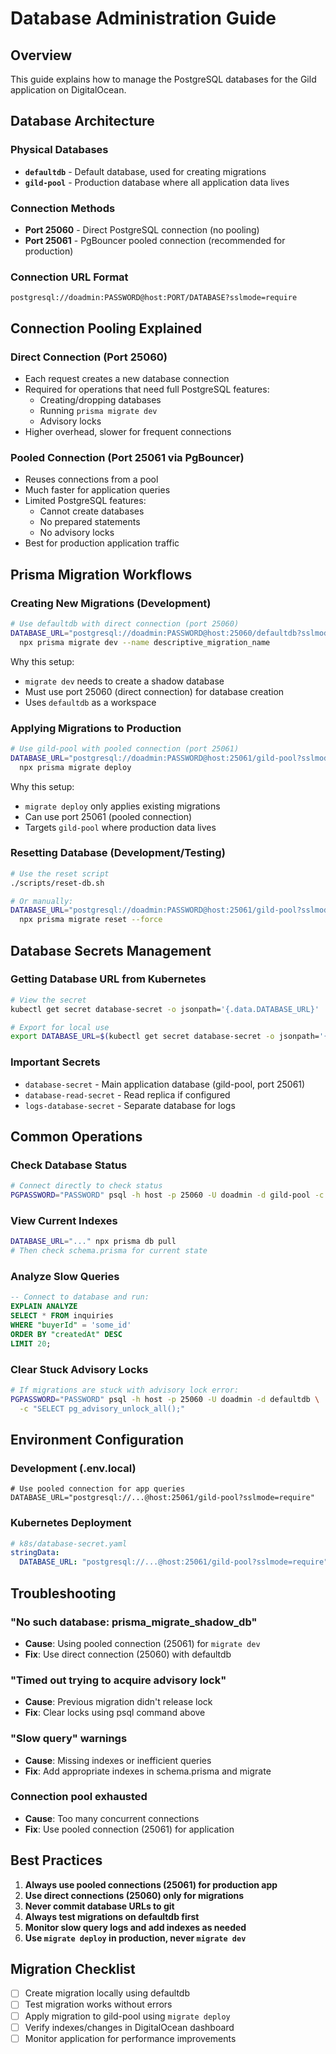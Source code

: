 # Database Administration Guide

## Overview

This guide explains how to manage the PostgreSQL databases for the Gild application on DigitalOcean.

## Database Architecture

### Physical Databases
- **`defaultdb`** - Default database, used for creating migrations
- **`gild-pool`** - Production database where all application data lives

### Connection Methods
- **Port 25060** - Direct PostgreSQL connection (no pooling)
- **Port 25061** - PgBouncer pooled connection (recommended for production)

### Connection URL Format
```
postgresql://doadmin:PASSWORD@host:PORT/DATABASE?sslmode=require
```

## Connection Pooling Explained

### Direct Connection (Port 25060)
- Each request creates a new database connection
- Required for operations that need full PostgreSQL features:
  - Creating/dropping databases
  - Running `prisma migrate dev`
  - Advisory locks
- Higher overhead, slower for frequent connections

### Pooled Connection (Port 25061 via PgBouncer)
- Reuses connections from a pool
- Much faster for application queries
- Limited PostgreSQL features:
  - Cannot create databases
  - No prepared statements
  - No advisory locks
- Best for production application traffic

## Prisma Migration Workflows

### Creating New Migrations (Development)
```bash
# Use defaultdb with direct connection (port 25060)
DATABASE_URL="postgresql://doadmin:PASSWORD@host:25060/defaultdb?sslmode=require" \
  npx prisma migrate dev --name descriptive_migration_name
```

Why this setup:
- `migrate dev` needs to create a shadow database
- Must use port 25060 (direct connection) for database creation
- Uses `defaultdb` as a workspace

### Applying Migrations to Production
```bash
# Use gild-pool with pooled connection (port 25061)
DATABASE_URL="postgresql://doadmin:PASSWORD@host:25061/gild-pool?sslmode=require" \
  npx prisma migrate deploy
```

Why this setup:
- `migrate deploy` only applies existing migrations
- Can use port 25061 (pooled connection)
- Targets `gild-pool` where production data lives

### Resetting Database (Development/Testing)
```bash
# Use the reset script
./scripts/reset-db.sh

# Or manually:
DATABASE_URL="postgresql://doadmin:PASSWORD@host:25061/gild-pool?sslmode=require" \
  npx prisma migrate reset --force
```

## Database Secrets Management

### Getting Database URL from Kubernetes
```bash
# View the secret
kubectl get secret database-secret -o jsonpath='{.data.DATABASE_URL}' | base64 -d

# Export for local use
export DATABASE_URL=$(kubectl get secret database-secret -o jsonpath='{.data.DATABASE_URL}' | base64 -d)
```

### Important Secrets
- `database-secret` - Main application database (gild-pool, port 25061)
- `database-read-secret` - Read replica if configured
- `logs-database-secret` - Separate database for logs

## Common Operations

### Check Database Status
```bash
# Connect directly to check status
PGPASSWORD="PASSWORD" psql -h host -p 25060 -U doadmin -d gild-pool -c "\dt"
```

### View Current Indexes
```bash
DATABASE_URL="..." npx prisma db pull
# Then check schema.prisma for current state
```

### Analyze Slow Queries
```sql
-- Connect to database and run:
EXPLAIN ANALYZE 
SELECT * FROM inquiries 
WHERE "buyerId" = 'some_id' 
ORDER BY "createdAt" DESC 
LIMIT 20;
```

### Clear Stuck Advisory Locks
```bash
# If migrations are stuck with advisory lock error:
PGPASSWORD="PASSWORD" psql -h host -p 25060 -U doadmin -d defaultdb \
  -c "SELECT pg_advisory_unlock_all();"
```

## Environment Configuration

### Development (.env.local)
```env
# Use pooled connection for app queries
DATABASE_URL="postgresql://...@host:25061/gild-pool?sslmode=require"
```

### Kubernetes Deployment
```yaml
# k8s/database-secret.yaml
stringData:
  DATABASE_URL: "postgresql://...@host:25061/gild-pool?sslmode=require"
```

## Troubleshooting

### "No such database: prisma_migrate_shadow_db"
- **Cause**: Using pooled connection (25061) for `migrate dev`
- **Fix**: Use direct connection (25060) with defaultdb

### "Timed out trying to acquire advisory lock"
- **Cause**: Previous migration didn't release lock
- **Fix**: Clear locks using psql command above

### "Slow query" warnings
- **Cause**: Missing indexes or inefficient queries
- **Fix**: Add appropriate indexes in schema.prisma and migrate

### Connection pool exhausted
- **Cause**: Too many concurrent connections
- **Fix**: Use pooled connection (25061) for application

## Best Practices

1. **Always use pooled connections (25061) for production app**
2. **Use direct connections (25060) only for migrations**
3. **Never commit database URLs to git**
4. **Always test migrations on defaultdb first**
5. **Monitor slow query logs and add indexes as needed**
6. **Use `migrate deploy` in production, never `migrate dev`**

## Migration Checklist

- [ ] Create migration locally using defaultdb
- [ ] Test migration works without errors
- [ ] Apply migration to gild-pool using `migrate deploy`
- [ ] Verify indexes/changes in DigitalOcean dashboard
- [ ] Monitor application for performance improvements